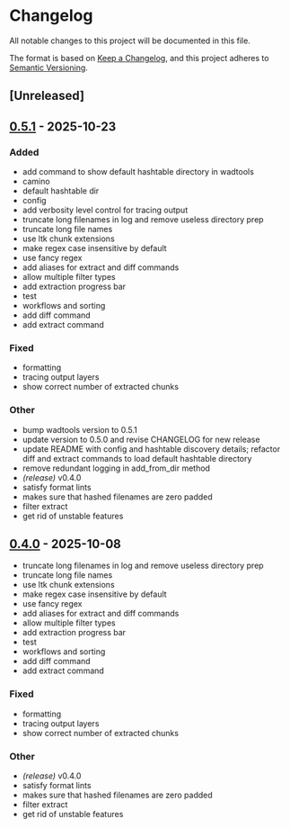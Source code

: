 # Changelog

All notable changes to this project will be documented in this file.

The format is based on [Keep a Changelog](https://keepachangelog.com/en/1.0.0/),
and this project adheres to [Semantic Versioning](https://semver.org/spec/v2.0.0.html).

## [Unreleased]

## [0.5.1](https://github.com/LeagueToolkit/wadtools/releases/tag/v0.5.1) - 2025-10-23

### Added

- add command to show default hashtable directory in wadtools
- camino
- default hashtable dir
- config
- add verbosity level control for tracing output
- truncate long filenames in log and remove useless directory prep
- truncate long file names
- use ltk chunk extensions
- make regex case insensitive by default
- use fancy regex
- add aliases for extract and diff commands
- allow multiple filter types
- add extraction progress bar
- test
- workflows and sorting
- add diff command
- add extract command

### Fixed

- formatting
- tracing output layers
- show correct number of extracted chunks

### Other

- bump wadtools version to 0.5.1
- update version to 0.5.0 and revise CHANGELOG for new release
- update README with config and hashtable discovery details; refactor diff and extract commands to load default hashtable directory
- remove redundant logging in add_from_dir method
- *(release)* v0.4.0
- satisfy format lints
- makes sure that hashed filenames are zero padded
- filter extract
- get rid of unstable features

## [0.4.0](https://github.com/LeagueToolkit/wadtools/releases/tag/v0.4.0) - 2025-10-08

- truncate long filenames in log and remove useless directory prep
- truncate long file names
- use ltk chunk extensions
- make regex case insensitive by default
- use fancy regex
- add aliases for extract and diff commands
- allow multiple filter types
- add extraction progress bar
- test
- workflows and sorting
- add diff command
- add extract command

### Fixed

- formatting
- tracing output layers
- show correct number of extracted chunks

### Other

- _(release)_ v0.4.0
- satisfy format lints
- makes sure that hashed filenames are zero padded
- filter extract
- get rid of unstable features
